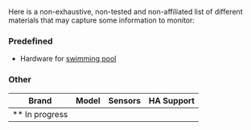 Here is a non-exhaustive, non-tested and non-affiliated list of different materials that may capture some information to monitor:

### Predefined

- Hardware for [swimming pool](https://github.com/wilsto/pool-monitor-card#hardware)

### Other 

| Brand | Model  | Sensors | HA Support |
| -------------- |  ------------ | ------------------------------------------------ | --------------------------------------------------------------------------------------------------------------------------------------------------------------------------------------------------------------------------------------------------------------------------------------------------------------------------------------------- |
| ** In progress |   |  |  |

